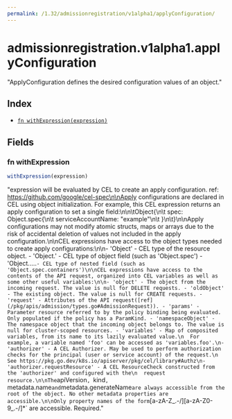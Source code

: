 ```yaml
---
permalink: /1.32/admissionregistration/v1alpha1/applyConfiguration/
---
```


# admissionregistration.v1alpha1.applyConfiguration

"ApplyConfiguration defines the desired configuration values of an object."

## Index

* [`fn withExpression(expression)`](#fn-withexpression)

## Fields

### fn withExpression

```ts
withExpression(expression)
```

"expression will be evaluated by CEL to create an apply configuration. ref: https://github.com/google/cel-spec\n\nApply configurations are declared in CEL using object initialization. For example, this CEL expression returns an apply configuration to set a single field:\n\n\tObject{\n\t  spec: Object.spec{\n\t    serviceAccountName: \"example\"\n\t  }\n\t}\n\nApply configurations may not modify atomic structs, maps or arrays due to the risk of accidental deletion of values not included in the apply configuration.\n\nCEL expressions have access to the object types needed to create apply configurations:\n\n- 'Object' - CEL type of the resource object. - 'Object.<fieldName>' - CEL type of object field (such as 'Object.spec') - 'Object.<fieldName1>.<fieldName2>...<fieldNameN>` - CEL type of nested field (such as 'Object.spec.containers')\n\nCEL expressions have access to the contents of the API request, organized into CEL variables as well as some other useful variables:\n\n- 'object' - The object from the incoming request. The value is null for DELETE requests. - 'oldObject' - The existing object. The value is null for CREATE requests. - 'request' - Attributes of the API request([ref](/pkg/apis/admission/types.go#AdmissionRequest)). - 'params' - Parameter resource referred to by the policy binding being evaluated. Only populated if the policy has a ParamKind. - 'namespaceObject' - The namespace object that the incoming object belongs to. The value is null for cluster-scoped resources. - 'variables' - Map of composited variables, from its name to its lazily evaluated value.\n  For example, a variable named 'foo' can be accessed as 'variables.foo'.\n- 'authorizer' - A CEL Authorizer. May be used to perform authorization checks for the principal (user or service account) of the request.\n  See https://pkg.go.dev/k8s.io/apiserver/pkg/cel/library#Authz\n- 'authorizer.requestResource' - A CEL ResourceCheck constructed from the 'authorizer' and configured with the\n  request resource.\n\nThe `apiVersion`, `kind`, `metadata.name` and `metadata.generateName` are always accessible from the root of the object. No other metadata properties are accessible.\n\nOnly property names of the form `[a-zA-Z_.-/][a-zA-Z0-9_.-/]*` are accessible. Required."
